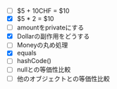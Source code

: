 - [ ] $5 + 10CHF = $10
- [x] $5 * 2 = $10
- [ ] amountをprivateにする
- [x] Dollarの副作用をどうする
- [ ] Moneyの丸め処理
- [x] equals
- [ ] hashCode()
- [ ] nullとの等価性比較
- [ ] 他のオブジェクトとの等価性比較